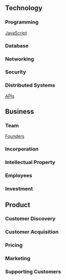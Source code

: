 ## Technology

### Programming

[JavaScript](javascript.md)

### Database

### Networking

### Security

### Distributed Systems

[APIs](apis.md)

## Business

### Team

[Founders](foudners.md)

### Incorporation

### Intellectual Property

### Employees

### Investment

## Product

### Customer Discovery

### Customer Acquisition

### Pricing

### Marketing

### Supporting Customers
